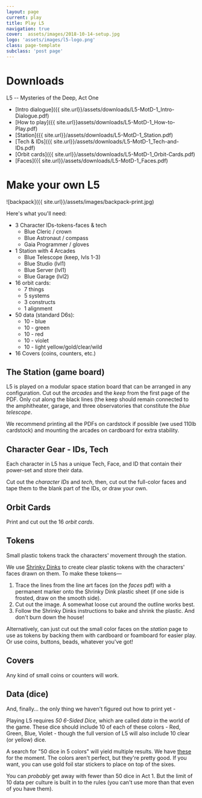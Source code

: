 ```yaml
---
layout: page
current: play
title: Play L5
navigation: true
cover:  assets/images/2018-10-14-setup.jpg
logo: 'assets/images/l5-logo.png'
class: page-template 
subclass: 'post page'
---
```


# Downloads

L5 -- Mysteries of the Deep, Act One
* [Intro dialogue]({{ site.url}}/assets/downloads/L5-MotD-1_Intro-Dialogue.pdf)
* [How to play]({{ site.url}}assets/downloads/L5-MotD-1_How-to-Play.pdf)
* [Station]({{ site.url}}/assets/downloads/L5-MotD-1_Station.pdf)
* [Tech & IDs]({{ site.url}}/assets/downloads/L5-MotD-1_Tech-and-IDs.pdf)
* [Orbit cards]({{ site.url}}/assets/downloads/L5-MotD-1_Orbit-Cards.pdf)
* [Faces]({{ site.url}}/assets/downloads/L5-MotD-1_Faces.pdf)

# Make your own L5

![backpack]({{ site.url}}/assets/images/backpack-print.jpg)

Here's what you'll need:

- 3 Character IDs-tokens-faces & tech
  - Blue Cleric / crown
  - Blue Astronaut / compass
  - Gaia Programmer / gloves
- 1 Station with 4 Arcades
  - Blue Telescope (keep, lvls 1-3)
  - Blue Studio (lvl1)
  - Blue Server (lvl1)
  - Blue Garage (lvl2)
- 16 orbit cards:
  - 7 things
  - 5 systems
  - 3 constructs
  - 1 alignment
- 50 data (standard D6s):
  - 10 - blue
  - 10 - green
  - 10 - red
  - 10 - violet
  - 10 - light yellow/gold/clear/wild
- 16 Covers (coins, counters, etc.)


## The Station (game board)

L5 is played on a modular space station board that can be arranged in any configuration. 
Cut out the _arcades_ and the _keep_ from the first page of the PDF. Only cut along the black lines (the keep should remain connected to the amphitheater, garage, and three observatories that constitute the _blue telescope_. 

We recommend printing all the PDFs on cardstock if possible (we used 110lb cardstock) and mounting the arcades on cardboard for extra stability.

## Character Gear - IDs, Tech

Each character in L5 has a unique Tech, Face, and ID that contain their power-set and store their data.

Cut out the _character IDs_ and _tech_,
then, cut out the full-color faces and tape them to the blank part of the IDs, or draw your own. 

## Orbit Cards 

Print and cut out the 16 _orbit cards_.

## Tokens

Small plastic tokens track the characters' movement through the station. 

We use [Shrinky Dinks](https://www.amazon.com/Shrinky-Dinks-Creative-Sheets-Frosted/dp/B00Z0P39SK) to create clear plastic tokens with the characters' faces drawn on them. To make these tokens—

1. Trace the lines from the line art faces (on the _faces_ pdf) with a permanent marker
onto the Shrinky Dink plastic sheet (if one side is frosted, draw on the smooth side).
2. Cut out the image. A somewhat loose cut around the outline works best.
3. Follow the Shrinky Dinks instructions to bake and shrink the plastic. And don't burn down the house!

Alternatively, can just cut out the small color faces on the _station_ page to use as tokens by backing them with cardboard or foamboard for easier play. Or use coins, buttons, beads, whatever you've got! 

## Covers

Any kind of small coins or counters will work.

## Data (dice)

And, finally... the only thing we haven't figured out how to print yet - 

Playing L5 requires *50 6-Sided Dice,* which are called *data* in the world of the game. These dice should include 10 of each of these colors - Red, Green, Blue, Violet - though the full version of L5 will also include 10 clear (or yellow) dice.  

A search for "50 dice in 5 colors" will yield multiple results. We have [these](https://www.amazon.com/dp/B076HQMDDV/ref=asc_df_B076HQMDDV5451365) for the moment. The colors aren't perfect, but they're pretty good. If you want, you can use gold foil star stickers to place on top of the sixes.

You can _probably_ get away with fewer than 50 dice in Act 1. But the limit of 10 data per culture is built in to the rules (you can't use more than that even of you have them).
